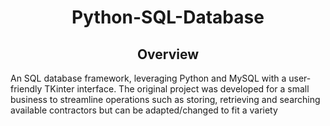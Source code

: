 <h1 align="center">Python-SQL-Database<br></h1>

<h2 align="center">
  Overview
  <br>
</h1>

An SQL database framework, leveraging Python and MySQL with a user-friendly TKinter interface. 
The original project was developed for a small business to streamline operations such as storing, retrieving and searching available contractors but can be adapted/changed to fit a variety 

